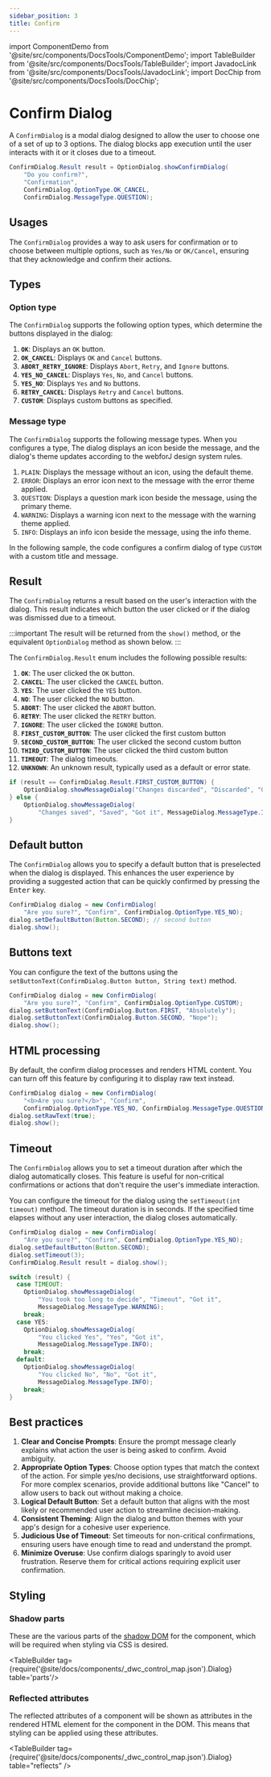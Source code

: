 ```yaml
---
sidebar_position: 3
title: Confirm
---
```


<!-- vale off -->
import ComponentDemo from '@site/src/components/DocsTools/ComponentDemo';
import TableBuilder from '@site/src/components/DocsTools/TableBuilder';
import JavadocLink from '@site/src/components/DocsTools/JavadocLink';
import DocChip from '@site/src/components/DocsTools/DocChip';

# Confirm Dialog
<!-- vale on -->

<DocChip tooltipText="This component will render with a shadow DOM, an API built into the browser that facilitates encapsulation." label="Shadow" target="_blank" clickable={false} iconName='shadow' />

<DocChip tooltipText="The name of the web component that will render in the DOM." label="dwc-dialog" clickable={false} iconName='code'/>

<JavadocLink type="ConfirmDialog" location="com/webforj/component/optiondialog/ConfirmDialog" top='true'/>

A `ConfirmDialog` is a modal dialog designed to allow the user to choose one of a set of up to 3 options. The dialog blocks app execution until the user interacts with it or it closes due to a timeout.

```java
ConfirmDialog.Result result = OptionDialog.showConfirmDialog(
    "Do you confirm?",
    "Confirmation",
    ConfirmDialog.OptionType.OK_CANCEL,
    ConfirmDialog.MessageType.QUESTION);
```

## Usages

The `ConfirmDialog` provides a way to ask users for confirmation or to choose between multiple options, such as `Yes/No` or `OK/Cancel`, ensuring that they acknowledge and confirm their actions.

<ComponentDemo 
path='https://demo.webforj.com/webapp/controlsamples/confirmdialogconstructor?' 
javaE='https://raw.githubusercontent.com/webforj/webforj-docs-samples/refs/heads/main/src/main/java/com/webforj/samples/views/optiondialog/confirm/ConfirmDialogConstructorView.java'
height = '350px'
/>

## Types

### Option type

The `ConfirmDialog` supports the following option types, which determine the buttons displayed in the dialog:

1. **`OK`**: Displays an `OK` button.
2. **`OK_CANCEL`**: Displays `OK` and `Cancel` buttons.
3. **`ABORT_RETRY_IGNORE`**: Displays `Abort`, `Retry`, and `Ignore` buttons.
4. **`YES_NO_CANCEL`**: Displays `Yes`, `No`, and `Cancel` buttons.
5. **`YES_NO`**: Displays `Yes` and `No` buttons.
6. **`RETRY_CANCEL`**: Displays `Retry` and `Cancel` buttons.
7. **`CUSTOM`**: Displays custom buttons as specified.

### Message type

The `ConfirmDialog` supports the following message types. When you configures a type, The dialog displays an icon beside the message, and the dialog's theme updates according to the webforJ design system rules.

1. `PLAIN`: Displays the message without an icon, using the default theme.
2. `ERROR`: Displays an error icon next to the message with the error theme applied.
3. `QUESTION`: Displays a question mark icon beside the message, using the primary theme.
4. `WARNING`: Displays a warning icon next to the message with the warning theme applied.
5. `INFO`: Displays an info icon beside the message, using the info theme.

In the following sample, the code configures a confirm dialog of type `CUSTOM` with a custom title and message.

<ComponentDemo 
path='https://demo.webforj.com/webapp/controlsamples/confirmdialogoptions?' 
javaE='https://raw.githubusercontent.com/webforj/webforj-docs-samples/refs/heads/main/src/main/java/com/webforj/samples/views/optiondialog/confirm/ConfirmDialogOptionsView.java'
height = '350px'
/>

## Result

The `ConfirmDialog` returns a result based on the user's interaction with the dialog. This result indicates which button the user clicked or if the dialog was dismissed due to a timeout.

:::important
The result will be returned from the `show()` method, or the equivalent `OptionDialog` method as shown below. 
:::

The `ConfirmDialog.Result` enum includes the following possible results:

1. **`OK`**: The user clicked the `OK` button.
2. **`CANCEL`**: The user clicked the `CANCEL` button.
3. **`YES`**: The user clicked the `YES` button.
4. **`NO`**: The user clicked the `NO` button.
5. **`ABORT`**: The user clicked the `ABORT` button.
6. **`RETRY`**: The user clicked the `RETRY` button.
7. **`IGNORE`**: The user clicked the `IGNORE` button.
8. **`FIRST_CUSTOM_BUTTON`**: The user clicked the first custom button
9. **`SECOND_CUSTOM_BUTTON`**: The user clicked the second custom button
10. **`THIRD_CUSTOM_BUTTON`**: The user clicked the third custom button
11. **`TIMEOUT`**: The dialog timeouts.
12. **`UNKNOWN`**: An unknown result, typically used as a default or error state.

```java showLineNumbers
if (result == ConfirmDialog.Result.FIRST_CUSTOM_BUTTON) {
    OptionDialog.showMessageDialog("Changes discarded", "Discarded", "Got it");
} else {
    OptionDialog.showMessageDialog(
        "Changes saved", "Saved", "Got it", MessageDialog.MessageType.INFO);
}
```

## Default button

The `ConfirmDialog` allows you to specify a default button that is preselected when the dialog is displayed. This enhances the user experience by providing a suggested action that can be quickly confirmed by pressing the <kbd>Enter</kbd> key.

```java showLineNumbers
ConfirmDialog dialog = new ConfirmDialog(
    "Are you sure?", "Confirm", ConfirmDialog.OptionType.YES_NO);
dialog.setDefaultButton(Button.SECOND); // second button
dialog.show();
```

## Buttons text

You can configure the text of the buttons using the `setButtonText(ConfirmDialog.Button button, String text)` method.

```java showLineNumbers
ConfirmDialog dialog = new ConfirmDialog(
    "Are you sure?", "Confirm", ConfirmDialog.OptionType.CUSTOM);
dialog.setButtonText(ConfirmDialog.Button.FIRST, "Absolutely");
dialog.setButtonText(ConfirmDialog.Button.SECOND, "Nope");
dialog.show();
```

## HTML processing

By default, the confirm dialog processes and renders HTML content. You can turn off this feature by configuring it to display raw text instead.

```java showLineNumbers
ConfirmDialog dialog = new ConfirmDialog(
    "<b>Are you sure?</b>", "Confirm",
    ConfirmDialog.OptionType.YES_NO, ConfirmDialog.MessageType.QUESTION);
dialog.setRawText(true);
dialog.show();
```

## Timeout

The `ConfirmDialog` allows you to set a timeout duration after which the dialog automatically closes. This feature is useful for non-critical confirmations or actions that don't require the user's immediate interaction.

You can configure the timeout for the dialog using the `setTimeout(int timeout)` method. The timeout duration is in seconds. If the specified time elapses without any user interaction, the dialog closes automatically.

```java showLineNumbers
ConfirmDialog dialog = new ConfirmDialog(
    "Are you sure?", "Confirm", ConfirmDialog.OptionType.YES_NO);
dialog.setDefaultButton(Button.SECOND);
dialog.setTimeout(3);
ConfirmDialog.Result result = dialog.show();

switch (result) {
  case TIMEOUT:
    OptionDialog.showMessageDialog(
        "You took too long to decide", "Timeout", "Got it",
        MessageDialog.MessageType.WARNING);
    break;
  case YES:
    OptionDialog.showMessageDialog(
        "You clicked Yes", "Yes", "Got it",
        MessageDialog.MessageType.INFO);
    break;
  default:
    OptionDialog.showMessageDialog(
        "You clicked No", "No", "Got it",
        MessageDialog.MessageType.INFO);
    break;
}
```

## Best practices

1. **Clear and Concise Prompts**: Ensure the prompt message clearly explains what action the user is being asked to confirm. Avoid ambiguity.
2. **Appropriate Option Types**: Choose option types that match the context of the action. For simple yes/no decisions, use straightforward options. For more complex scenarios, provide additional buttons like "Cancel" to allow users to back out without making a choice.
3. **Logical Default Button**: Set a default button that aligns with the most likely or recommended user action to streamline decision-making.
4. **Consistent Theming**: Align the dialog and button themes with your app's design for a cohesive user experience.
5. **Judicious Use of Timeout**: Set timeouts for non-critical confirmations, ensuring users have enough time to read and understand the prompt.
6. **Minimize Overuse**: Use confirm dialogs sparingly to avoid user frustration. Reserve them for critical actions requiring explicit user confirmation.

## Styling

### Shadow parts

These are the various parts of the [shadow DOM](../../glossary#shadow-dom) for the component, which will be required when styling via CSS is desired.

<TableBuilder tag={require('@site/docs/components/\_dwc_control_map.json').Dialog} table='parts'/>

### Reflected attributes

The reflected attributes of a component will be shown as attributes in the rendered HTML element for the component in the DOM. This means that styling can be applied using these attributes.

<TableBuilder tag={require('@site/docs/components/\_dwc_control_map.json').Dialog} table="reflects" />
